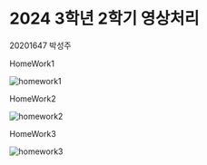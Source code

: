 # 2024 3학년 2학기 영상처리
20201647 박성주

HomeWork1

![homework1](https://github.com/user-attachments/assets/4730de12-3f84-46a1-9198-59f04222d9f5)

HomeWork2

![homework2](https://github.com/user-attachments/assets/a1984e07-851a-462a-8a35-5677c078a5d9)


HomeWork3


![homework3](https://github.com/user-attachments/assets/9b2c7d7e-9599-4626-8bd3-06de381bd701)

